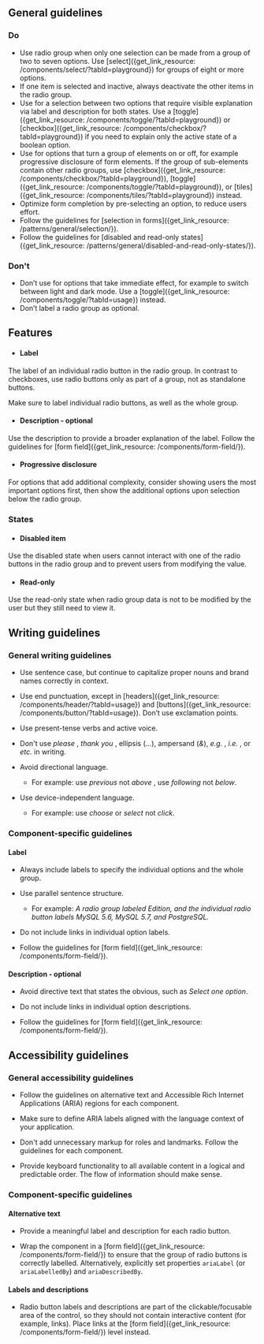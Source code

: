 ## General guidelines

### Do

  * Use radio group when only one selection can be made from a group of two to seven options. Use [select]({get_link_resource: /components/select/?tabId=playground}) for groups of eight or more options.
  * If one item is selected and inactive, always deactivate the other items in the radio group.
  * Use for a selection between two options that require visible explanation via label and description for both states. Use a [toggle]({get_link_resource: /components/toggle/?tabId=playground}) or [checkbox]({get_link_resource: /components/checkbox/?tabId=playground}) if you need to explain only the active state of a boolean option.
  * Use for options that turn a group of elements on or off, for example progressive disclosure of form elements. If the group of sub-elements contain other radio groups, use [checkbox]({get_link_resource: /components/checkbox/?tabId=playground}), [toggle]({get_link_resource: /components/toggle/?tabId=playground}), or [tiles]({get_link_resource: /components/tiles/?tabId=playground}) instead. 
  * Optimize form completion by pre-selecting an option, to reduce users effort.
  * Follow the guidelines for [selection in forms]({get_link_resource: /patterns/general/selection/}).
  * Follow the guidelines for [disabled and read-only states]({get_link_resource: /patterns/general/disabled-and-read-only-states/}).



### Don't

  * Don’t use for options that take immediate effect, for example to switch between light and dark mode. Use a [toggle]({get_link_resource: /components/toggle/?tabId=usage}) instead.
  * Don’t label a radio group as optional. 



## Features

  * #### Label

The label of an individual radio button in the radio group. In contrast to checkboxes, use radio buttons only as part of a group, not as standalone buttons. 

Make sure to label individual radio buttons, as well as the whole group.

  * #### Description \- optional

Use the description to provide a broader explanation of the label. Follow the guidelines for [form field]({get_link_resource: /components/form-field/}).

  * #### Progressive disclosure

For options that add additional complexity, consider showing users the most important options first, then show the additional options upon selection below the radio group.




### States

  * #### Disabled item

Use the disabled state when users cannot interact with one of the radio buttons in the radio group and to prevent users from modifying the value. 

  * #### Read-only

Use the read-only state when radio group data is not to be modified by the user but they still need to view it.




## Writing guidelines

### General writing guidelines

  * Use sentence case, but continue to capitalize proper nouns and brand names correctly in context.

  * Use end punctuation, except in [headers]({get_link_resource: /components/header/?tabId=usage}) and [buttons]({get_link_resource: /components/button/?tabId=usage}). Don’t use exclamation points.

  * Use present-tense verbs and active voice.

  * Don't use _please_ , _thank you_ , ellipsis (_..._), ampersand (_&_), _e.g._ , _i.e._ , or _etc._ in writing.

  * Avoid directional language.

    * For example: use _previous_ not _above_ , use _following_ not _below_.

  * Use device-independent language.

    * For example: use _choose_ or _select_ not _click_.




### Component-specific guidelines

#### Label

  * Always include labels to specify the individual options and the whole group.

  * Use parallel sentence structure.

    * For example: _A radio group labeled Edition, and the individual radio button labels MySQL 5.6, MySQL 5.7, and PostgreSQL._

  * Do not include links in individual option labels.

  * Follow the guidelines for [form field]({get_link_resource: /components/form-field/}). 




#### Description - optional

  * Avoid directive text that states the obvious, such as _Select one option_.

  * Do not include links in individual option descriptions.

  * Follow the guidelines for [form field]({get_link_resource: /components/form-field/}).




## Accessibility guidelines

### General accessibility guidelines

  * Follow the guidelines on alternative text and Accessible Rich Internet Applications (ARIA) regions for each component.

  * Make sure to define ARIA labels aligned with the language context of your application.

  * Don't add unnecessary markup for roles and landmarks. Follow the guidelines for each component.

  * Provide keyboard functionality to all available content in a logical and predictable order. The flow of information should make sense.




### Component-specific guidelines

#### Alternative text

  * Provide a meaningful label and description for each radio button.

  * Wrap the component in a [form field]({get_link_resource: /components/form-field/}) to ensure that the group of radio buttons is correctly labelled. Alternatively, explicitly set properties `ariaLabel` (or `ariaLabelledBy`) and `ariaDescribedBy`.




#### Labels and descriptions

  * Radio button labels and descriptions are part of the clickable/focusable area of the control, so they should not contain interactive content (for example, links). Place links at the [form field]({get_link_resource: /components/form-field/}) level instead.



